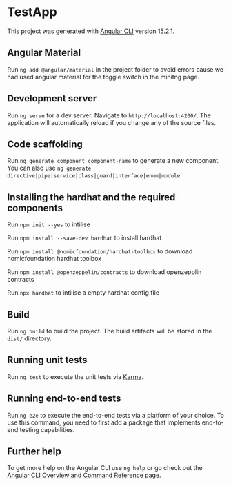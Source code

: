 # TestApp

This project was generated with [Angular CLI](https://github.com/angular/angular-cli) version 15.2.1.

## Angular Material

Run `ng add @angular/material` in the project folder to avoid errors cause we had used angular material for the toggle switch in the minitng page.

## Development server

Run `ng serve` for a dev server. Navigate to `http://localhost:4200/`. The application will automatically reload if you change any of the source files.

## Code scaffolding

Run `ng generate component component-name` to generate a new component. You can also use `ng generate directive|pipe|service|class|guard|interface|enum|module`.

## Installing the hardhat and the required components

Run `npm init --yes` to intilise

Run `npm install --save-dev hardhat` to install hardhat

Run `npm install @nomicfoundation/hardhat-toolbox` to download nomicfoundation hardhat toolbox

Run `npm install @openzeppelin/contracts` to download openzepplin contracts

Run `npx hardhat` to intilise a empty hardhat config file

## Build

Run `ng build` to build the project. The build artifacts will be stored in the `dist/` directory.

## Running unit tests

Run `ng test` to execute the unit tests via [Karma](https://karma-runner.github.io).

## Running end-to-end tests

Run `ng e2e` to execute the end-to-end tests via a platform of your choice. To use this command, you need to first add a package that implements end-to-end testing capabilities.

## Further help

To get more help on the Angular CLI use `ng help` or go check out the [Angular CLI Overview and Command Reference](https://angular.io/cli) page.
